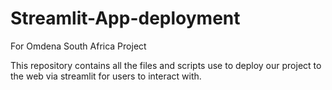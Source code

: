 # Streamlit-App-deployment
For Omdena South Africa Project

This repository contains all the files and scripts use to deploy our project to the web via streamlit for users to interact with.
